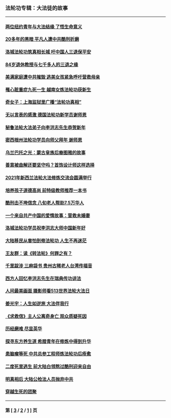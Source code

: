 ### 法轮功专辑：大法徒的故事
---
#### [两位纽约青年与大法结缘 了悟生命意义](../../pages/nf1147481/n14002785.md?08020430) 
#### [20多年的黑暗 平凡人遭中共酷刑折磨](../../pages/nf1147481/n13997976.md?08020430) 
#### [洛城法轮功筑真相长城 吁中国人三退保平安](../../pages/nf1147481/n13892471.md?08020430) 
#### [84岁退休教授与七千多人的三退之缘](../../pages/nf1147481/n13796650.md?08020430) 
#### [美满家庭遭中共摧毁 逃美女孩紧急呼吁营救母亲](../../pages/nf1147481/n13792859.md?08020430) 
#### [罹心脏重症九死一生 越南女炼法轮功获新生](../../pages/nf1147481/n13732766.md?08020430) 
#### [奇女子：上海监狱里广播“法轮功真相”](../../pages/nf1147481/n13726443.md?08020430) 
#### [无以言表的感激 德国法轮功新学员谢师恩](../../pages/nf1147481/n13543790.md?08020430) 
#### [秘鲁法轮大法弟子向李洪志先生恭贺新年](../../pages/nf1147481/n13540182.md?08020430) 
#### [密西根州法轮功学员向师父拜年 谢师恩](../../pages/nf1147481/n13538183.md?08020430) 
#### [乌兰巴托之光：蒙古皇族后裔图雅的故事](../../pages/nf1147481/n13155759.md?08020430) 
#### [善意被曲解还要坚守吗？首饰设计师这样选择](../../pages/nf1147481/n13077575.md?08020430) 
#### [2021年新西兰法轮大法修炼交流会圆满举行](../../pages/nf1147481/n13033149.md?08020430) 
#### [培养孩子道德高尚 前特级教师推荐一本书](../../pages/nf1147481/n12938640.md?08020430) 
#### [酷刑击不垮信念 八旬老人帮助7.5万华人](../../pages/nf1147481/n12880712.md?08020430) 
#### [一个来自共产中国的爱情故事：营救未婚妻](../../pages/nf1147481/n12778386.md?08020430) 
#### [洛城法轮功学员祝李洪志大师中国新年好](../../pages/nf1147481/n12724685.md?08020430) 
#### [大陆移民从害怕到修法轮功 人生不再迷茫](../../pages/nf1147481/n12414325.md?08020430) 
#### [王友群：读《转法轮》何罪之有？](../../pages/nf1147481/n12408647.md?08020430) 
#### [千里跋涉 三麻袋书 贵州古稀老人台湾传福音](../../pages/nf1147481/n12198750.md?08020430) 
#### [西方人回忆李洪志先生在瑞典传功讲法](../../pages/nf1147481/n12099607.md?08020430) 
#### [人间最美画面 摄影师看513世界法轮大法日](../../pages/nf1147481/n12094118.md?08020430) 
#### [姜光宇：人生如逆旅 大法伴我行](../../pages/nf1147481/n12088664.md?08020430) 
#### [《求救信》主人公离奇身亡 观众质疑死因](../../pages/nf1147481/n11845215.md?08020430) 
#### [历经磨难 尽显英华](../../pages/nf1147481/n11723297.md?08020430) 
#### [探寻东方养生道 希腊青年在修炼中得到升华](../../pages/nf1147481/n11494502.md?08020430) 
#### [患脑瘤等死 中共总参工程师炼法轮功后痊愈](../../pages/nf1147481/n11466682.md?08020430) 
#### [二度死里逃生 前大陆白领熬过酷刑迎来自由](../../pages/nf1147481/n11368594.md?08020430) 
#### [明真相后 大陆公检法人员抛弃中共](../../pages/nf1147481/n11358618.md?08020430) 
#### [穿越生死的团聚](../../pages/nf1147481/n11258922.md?08020430) 

---
#### 第 [ [3](./3.md?08020430) / [2](./2.md?08020430) / [1](./1.md?08020430) ] 页
